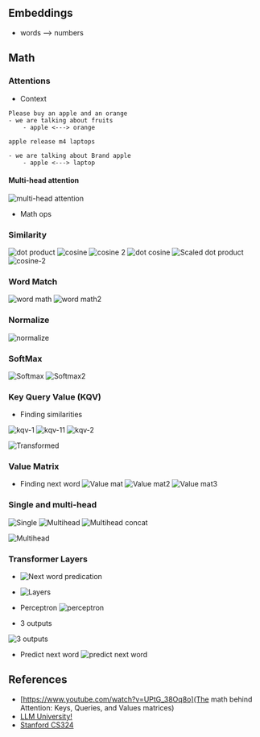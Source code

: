 
## Embeddings

- words --> numbers

## Math


### Attentions

- Context
```
Please buy an apple and an orange 
- we are talking about fruits
    - apple <---> orange
```



```
apple release m4 laptops

- we are talking about Brand apple
    - apple <---> laptop
```

#### Multi-head attention

![multi-head attention](img/mutli-head-attention-1.png)

- Math ops


### Similarity
![dot product](img/dot-product-1.png)
![cosine](img/cosine-1.png)
![cosine 2](img/cosine-2.png)
![dot cosine ](img/dot-cosine-1.png)
![Scaled dot product](img/scaled-dot-product-1.png)
![cosine-2](img/cs-1.png)

### Word Match
![word math](img/word-math-1.png)
![word math2](img/word-math-2.png)

### Normalize
![normalize](img/normalize-2.png)

### SoftMax
![Softmax](img/softmax-1.png)
![Softmax2](img/softmax-2.png)

### Key Query Value (KQV)
-    Finding similarities

![kqv-1](img/kqv-1.png)
![kqv-11](img/kqv-11.png)
![kqv-2](img/kqv-2.png)

![Transformed](img/simalirty-transformed-1.png)

### Value Matrix
- Finding next word
![Value mat](img/value-matrix-1.png)
![Value mat2](img/value-matrix-2.png)
![Value mat3](img/value-matrix-3.png)

### Single and multi-head
![Single](img/self-attention-11.png)
![Multihead](img/muliti-head-00.png)
![Multihead concat](img/multi-head-concat-1.png)

![Multihead](img/multi-head-11.png)

### Transformer Layers

- ![Next word predication](img/trans-next-word.png)
- ![Layers](img/transformer-laryers.png)

- Perceptron
![perceptron](img/perceptron-2.png)

- 3 outputs

![3 outputs](img/3outputs.png)

- Predict next word
![predict next word](img/predict-next-word-1.png)


## References

- [https://www.youtube.com/watch?v=UPtG_38Oq8o](The math behind Attention: Keys, Queries, and Values matrices)
- [LLM University!](https://docs.cohere.com/docs/llmu)
- [Stanford CS324](https://stanford-cs324.github.io/winter2022/lectures/introduction/)
